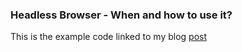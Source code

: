 ### Headless Browser - When and how to use it?

This is the example code linked to my blog [post](http://www.merfrei.com/blog/headless-browser-when-and-how-use-it)
